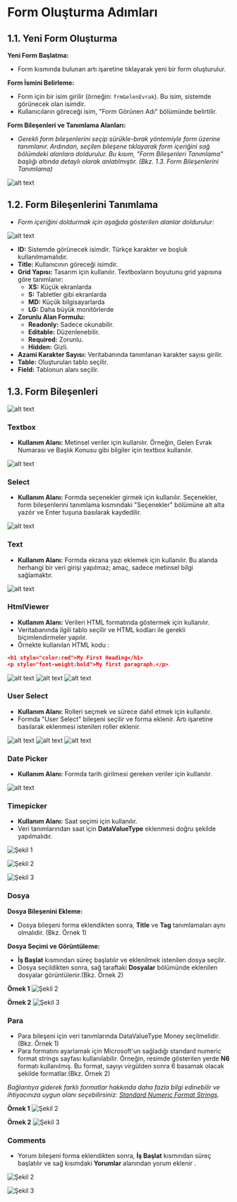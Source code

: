 # Form Oluşturma Adımları

## 1.1. Yeni Form Oluşturma

 **Yeni Form Başlatma:**
   - Form kısmında bulunan artı işaretine tıklayarak yeni bir form oluşturulur.

 **Form İsmini Belirleme:**
   - Form için bir isim girilir (örneğin: `frmGelenEvrak`). Bu isim, sistemde görünecek olan isimdir.
   - Kullanıcıların göreceği isim, "Form Görünen Adı" bölümünde belirtilir.

 **Form Bileşenleri ve Tanımlama Alanları:**

- _Gerekli form bileşenlerini seçip sürükle-bırak yöntemiyle form üzerine tanımlanır. Ardından, seçilen bileşene tıklayarak form içeriğini sağ bölümdeki alanlara doldurulur. Bu kısım, "Form Bileşenleri Tanımlama" başlığı altında detaylı olarak anlatılmıştır. (Bkz. 1.3. Form Bileşenlerini Tanımlama)_

![alt text](/TimyaBPM-Documents/frm1.png)

## 1.2. Form Bileşenlerini Tanımlama

- _Form içeriğini doldurmak için aşağıda gösterilen  alanlar doldurulur:_

 ![alt text](/TimyaBPM-Documents/frm2.png)
- **ID:** Sistemde görünecek isimdir. Türkçe karakter ve boşluk kullanılmamalıdır.
- **Title:** Kullanıcının göreceği isimdir.
- **Grid Yapısı:** Tasarım için kullanılır. Textboxların boyutunu grid yapısına göre tanımlanır:
  - **XS:** Küçük ekranlarda
  - **S:** Tabletler gibi ekranlarda
  - **MD:** Küçük bilgisayarlarda
  - **LG:** Daha büyük monitörlerde
- **Zorunlu Alan Formulu:**
  - **Readonly:** Sadece okunabilir.
  - **Editable:** Düzenlenebilir.
  - **Required:** Zorunlu.
  - **Hidden:** Gizli.
- **Azami Karakter Sayısı:** Veritabanında tanımlanan karakter sayısı girilir.
- **Table:** Oluşturulan tablo seçilir.
- **Field:** Tablonun alanı seçilir.


## 1.3.  Form Bileşenleri

 ![alt text](/TimyaBPM-Documents/frm3.png)
### Textbox 

- **Kullanım Alanı:** Metinsel veriler için kullanılır. Örneğin, Gelen Evrak Numarası ve Başlık Konusu gibi bilgiler için textbox kullanılır.

![alt text](/TimyaBPM-Documents/frm5.png)

### Select

- **Kullanım Alanı:** Formda seçenekler girmek için kullanılır. Seçenekler, form bileşenlerini tanımlama kısmındaki "Seçenekler" bölümüne alt alta yazılır ve Enter tuşuna basılarak kaydedilir.

 ![alt text](/TimyaBPM-Documents/frm4.png)

### Text

- **Kullanım Alanı:** Formda  ekrana yazı eklemek için kullanılır. Bu alanda herhangi bir veri girişi yapılmaz; amaç, sadece metinsel bilgi sağlamaktır.

 ![alt text](/TimyaBPM-Documents/text1.png)

 ### HtmlViewer

- **Kullanım Alanı:** Verileri HTML formatında göstermek için kullanılır.
-  Veritabanında ilgili tablo seçilir ve HTML kodları ile gerekli biçimlendirmeler yapılır.
- Örnekte kullanılan HTML kodu :

```json
<h1 style="color:red">My First Heading</h1>
<p style="font-weight:bold">My first paragraph.</p>
```

 ![alt text](/TimyaBPM-Documents/html1.png)
![alt text](/TimyaBPM-Documents/html2.png)
![alt text](/TimyaBPM-Documents/html3.png)

### User Select

- **Kullanım Alanı:** Rolleri seçmek ve sürece dahil etmek için kullanılır.
-  Formda "User Select" bileşeni seçilir ve forma eklenir. Artı işaretine basılarak eklenmesi istenilen roller eklenir.

 ![alt text](/TimyaBPM-Documents/userselect1.png)
![alt text](/TimyaBPM-Documents/userselect2.png)
![alt text](/TimyaBPM-Documents/userselect3.png)


### Date Picker

- **Kullanım Alanı:** Formda tarih girilmesi gereken veriler için kullanılır.

 ![alt text](/TimyaBPM-Documents/datapicker.png)

### Timepicker

- **Kullanım Alanı:** Saat seçimi için kullanılır.
-  Veri tanımlarından  saat için **DataValueType** eklenmesi doğru şekilde yapılmalıdır.



![Şekil 1](/TimyaBPM-Documents/saat1.png)


![Şekil 2](/TimyaBPM-Documents/saat2.png)



![Şekil 3](/TimyaBPM-Documents/saat3.png)

### Dosya

 **Dosya Bileşenini Ekleme:**
   - Dosya bileşeni forma eklendikten sonra, **Title** ve **Tag** tanımlamaları aynı olmalıdır. (Bkz. Örnek 1)

 **Dosya Seçimi ve Görüntüleme:**
   - **İş Başlat** kısmından süreç başlatılır  ve eklenilmek istenilen dosya seçilir.
   - Dosya seçildikten sonra, sağ taraftaki **Dosyalar** bölümünde eklenilen dosyalar görüntülenir.(Bkz. Örnek 2)

**Örnek 1**
![Şekil 2](/TimyaBPM-Documents/dosya1.png)


  **Örnek 2**
![Şekil 3](/TimyaBPM-Documents/dosyalar2.png)

### Para
 - Para bileşeni için veri tanımlarında DataValueType Money seçilmelidir.(Bkz. Örnek 1)
- Para formatını ayarlamak için Microsoft'un sağladığı standard numeric format strings sayfası kullanılabilir. Örneğin, resimde gösterilen yerde **N6** formatı kullanılmış. Bu format, sayıyı virgülden sonra 6 basamak olacak şekilde formatlar.(Bkz. Örnek 2)

_Bağlantıya giderek farklı formatlar hakkında daha fazla bilgi edinebilir ve ihtiyacınıza uygun olanı seçebilirsiniz: [Standard Numeric Format Strings](https://learn.microsoft.com/en-us/dotnet/standard/base-types/standard-numeric-format-strings)._

  **Örnek 1**
   ![Şekil 2](/TimyaBPM-Documents/para.png)


  **Örnek 2**
![Şekil 3](/TimyaBPM-Documents/para1.png)

### Comments
- Yorum bileşeni forma eklendikten sonra, **İş Başlat** kısmından süreç başlatılır ve sağ kısımdaki **Yorumlar** alanından yorum eklenir
.
 
![Şekil 2](/TimyaBPM-Documents/yorum1.png)


    
![Şekil 3](/TimyaBPM-Documents/yorum2.png)

